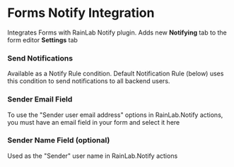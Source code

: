 # Forms Notify Integration

Integrates Forms with RainLab Notify plugin.  Adds new **Notifying** tab to the form editor **Settings** tab

### Send Notifications
Available as a Notify Rule condition.  Default Notification Rule (below) uses this condition to send notifications to all backend users.

### Sender Email Field
To use the "Sender user email address" options in RainLab.Notify actions, you must have an email field in your form and select it here

### Sender Name Field (optional)
Used as the "Sender" user name in RainLab.Notify actions